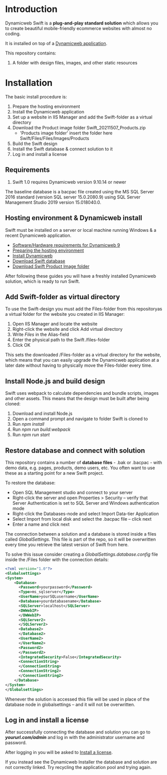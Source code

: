 
# Introduction  

Dynamicweb Swift is a **plug-and-play standard solution** which allows you to create beautiful mobile-friendly ecommerce websites with almost no coding.  

It is installed on top of a [Dynamicweb application](https://doc.dynamicweb.com/get-started/introduction).

This repository contains:

1. A folder with design files, images, and other static resources

# Installation

The basic install procedure is:

1. Prepare the hosting environment
2. Install the Dynamicweb application
3. Set up a website in IIS Manager and add the Swift-folder as a virtual directory
4. Download the Product image folder Swift_20211507_Products.zip
	- 'Products image folder' insert the folder here Swift/Files/Files/Images/Products
5. Build the Swift design
6. Install the Swift database & connect solution to it
7. Log in and install a license

## Requirements

1. Swift 1.0 requires Dynamicweb version 9.10.14 or newer

 The baseline database is a bacpac file created using the MS SQL Server 2016 standard (version SQL server 15.0.2080.9) using SQL Server Management Studio 2019 version 15.018040.0.

## Hosting environment & Dynamicweb install

Swift must be installed on a server or local machine running Windows & a recent Dynamicweb application.

* [Software/Hardware requirements for Dynamicweb 9](https://doc.dynamicweb.com/get-started/introduction/requirements/requirements-dw9#2171)
* [Preparing the hosting environment](https://doc.dynamicweb.com/get-started/introduction/installation/hosting-environment "Preparing the hosting environment")
* [Install Dynamicweb](https://doc.dynamicweb.com/get-started/introduction/installation/installing-dynamicweb "Install Dynamicweb")
* [Download Swift database](https://doc.dynamicweb.com/Files/Files/Releases/Swift/Swift-1.0/Swift_All/Swift_20210831_Database.zip "Download Swift database")
* [Download Swift Product Image folder](https://doc.dynamicweb.com/Files/Files/Releases/Swift/Swift-1.0/Swift_All/Swift_20210831_DemoProductImages.zip "Download Swift Product Image folder")

After following these guides you will have a freshly installed Dynamicweb solution, which is ready to run Swift.


## Add Swift-folder as virtual directory

To use the Swift-design you must add the Files-folder from this repositoryas a virtual folder for the website you created in IIS Manager:

1. Open IIS Manager and locate the website
2. Right-click the website and click Add virtual directory
3. Write *Files* in the Alias-field
4. Enter the physical path to the Swift /files-folder
5. Click OK

This sets the downloaded /Files-folder as a virtual directory for the website, which means that you can easily upgrade the Dynamicweb application at a later date without having to physically move the Files-folder every time.

## Install Node.js and build design

Swift uses webpack to calculate dependencies and bundle scripts, images and other assets. This means that the design must be built after being cloned:

1. Download and install Node.js
2. Open a command prompt and navigate to folder Swift is cloned to
3. Run *npm install*
4. Run *npm run build:webpack*
5. Run *npm run start*

## Restore database and connect with solution

This repository contains a number of **database files** - .bak or .bacpac - with demo data, e.g. pages, products, demo users, etc.  You often want to use these as a starting point for a new Swift project.

To restore the database:

* Open SQL Management studio and connect to your server
* Right-click the server and open Properties > Security – verify that Server Authentication is set to SQL Server and Windows authentication mode
* Right-click the Databases-node and select Import Data-tier Application
* Select Import from local disk and select the .bacpac file – click next
* Enter a name and click next

The connection between a solution and a database is stored inside a files called *GlobalSettings*. This file is part of the repo, so it will be overwritten every time you retrieve the latest version of Swift from here.

To solve this issue consider creating a *GlobalSettings.database.config* file inside the /Files folder with the connection details:

```xml
<?xml version="1.0"?>
<Globalsettings>
<System>
    <Database>
      <Password>yourpassword</Password>
      <Type>ms_sqlserver</Type>
      <UserName>yourSQLusername</UserName>
      <Database>yourdatabasename</Database>
      <SQLServer>localhost</SQLServer>
      <DWWebIP>
      </DWWebIP>
      <SQLServer2>
      </SQLServer2>
      <Database2>
      </Database2>
      <UserName2>
      </UserName2>
      <Password2>
      </Password2>
      <IntegratedSecurity>False</IntegratedSecurity>
      <ConnectionString>
      </ConnectionString>
      <ConnectionString2>
      </ConnectionString2>
    </Database>
</System>
</Globalsettings>
```

Whenever the solution is accessed this file will be used in place of the database node in globalsettings – and it will not be overwritten.

## Log in and install a license

After successfully connecting the database and solution you can go to ***yoururl.com/admin*** and log in with the administrator username and password.

After logging in you will be asked to [Install a license](https://doc.dynamicweb.com/get-started/introduction/installation/installing-a-license "Install a license").  

If you instead see the Dynamicweb Installer the database and solution are not correctly linked. Try recycling the application pool and trying again.
